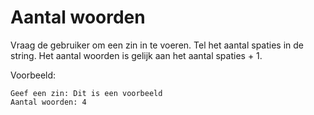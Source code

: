# Aantal woorden

Vraag de gebruiker om een zin in te voeren. Tel het aantal spaties in de string.
Het aantal woorden is gelijk aan het aantal spaties + 1.

Voorbeeld:

```
Geef een zin: Dit is een voorbeeld
Aantal woorden: 4
```
